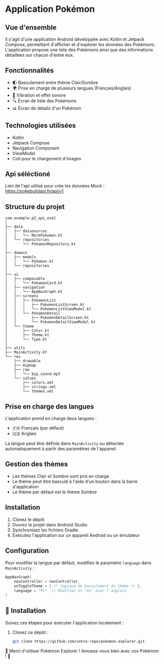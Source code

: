 # Application Pokémon

## Vue d'ensemble

Il s'agit d'une application Android développée avec Kotlin et Jetpack Compose, permettant d'afficher et d'explorer les données des Pokémons.
L'application propose une liste des Pokémons ainsi que des informations détaillées sur chacun d'entre eux.

## Fonctionnalités

- 🌓 Basculement entre thème Clair/Sombre
- 🌍 Prise en charge de plusieurs langues (Français/Anglais)
- 📱 Vibration et effet sonore
- 🔍 Écran de liste des Pokémons
- 📊 Écran de détails d'un Pokémon

## Technologies utilisées

- Kotlin
- Jetpack Compose
- Navigation Component
- ViewModel
- Coil pour le chargement d'images

##  Api séléctioné

Lien de l'api utilisé pour crée les données Mock :
https://pokebuildapi.fr/api/v1

## Structure du projet

```
com.example.p2_api_eval
│
├── data
│   ├── datasources
│   │   └── MockPokemon.kt
│   └── repositories
│       └── PokemonRepository.kt
│
├── domain
│   ├── models
│   │   └── Pokemon.kt
│   └── repositories
│
├── ui
│   ├── composable
│   │   └── PokemonCard.kt
│   ├── navigation
│   │   └── AppNavGraph.kt
│   ├── screens
│   │   ├── PokemonList
│   │   │   ├── PokemonListScreen.kt
│   │   │   └── PokemonListViewModel.kt
│   │   └── PokemonDetail
│   │       ├── PokemonDetailScreen.kt
│   │       └── PokemonDetailViewModel.kt
│   └── theme
│       ├── Color.kt
│       ├── Theme.kt
│       └── Type.kt
│
├── utils
├── MainActivity.kt
└── res
    ├── drawable
    ├── mipmap
    ├── raw
    │   └── bip_sound.mp3
    └── values
        ├── colors.xml
        ├── strings.xml
        └── themes.xml
```

## Prise en charge des langues

L'application prend en charge deux langues :
- 🇫🇷 Français (par défaut)
- 🇬🇧 Anglais

La langue peut être définie dans `MainActivity` ou détectée automatiquement à partir des paramètres de l'appareil.

## Gestion des thèmes

- Les thèmes Clair et Sombre sont pris en charge
- Le thème peut être basculé à l'aide d'un bouton dans la barre d'application
- Le thème par défaut est le thème Sombre

## Installation

1. Clonez le dépôt
2. Ouvrez le projet dans Android Studio
3. Synchronisez les fichiers Gradle
4. Exécutez l'application sur un appareil Android ou un émulateur

## Configuration

Pour modifier la langue par défaut, modifiez le paramètre `language` dans `MainActivity` :

```kotlin
AppNavGraph(
    navController = navController, 
    onToggleTheme = { /* logique de basculement du thème */ },
    language = "fr"  // Modifiez en "en" pour l'anglais
)
```

## 🚀 Installation

Suivez ces étapes pour exécuter l'application localement :

1. Clonez ce dépôt :
   ```bash
   git clone https://github.com/votre-repo/pokemon-explorer.git


🎉 Merci d'utiliser Pokémon Explorer ! Amusez-vous bien avec vos Pokémon ! 🚀






